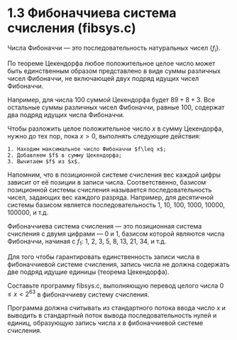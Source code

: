 # 1.3 Фибоначчиева система счисления (fibsys.c)
Числа Фибоначчи — это последовательность натуральных чисел {$f_{i}$}.
 
По теореме Цекендорфа любое положительное целое число может быть единственным образом представлено в виде суммы различных чисел Фибоначчи, не включающей двух подряд идущих чисел Фибоначчи.

Например, для числа $100$ суммой Цекендорфа будет $89 + 8 + 3$. Все остальные суммы различных чисел Фибоначчи, равные $100$, содержат два подряд идущих числа Фибоначчи.

Чтобы разложить целое положительное число $x$ в сумму Цекендорфа, нужно до тех пор, пока $x > 0$, выполнять следующие действия:
```
1. Находим максимальное число Фибоначчи $f\leq x$;
2. Добавляем $f$ в сумму Цекендорфа;
3. Вычитаем $f$ из $x$.
```
Напомним, что в позиционной системе счисления вес каждой цифры зависит от её позиции в записи числа. Соответственно, базисом позиционной системы счисления называется последовательность чисел, задающих вес каждого разряда. Например, для десятичной системы базисом является последовательность 1, 10, 100, 1000, 10000, 100000, и т.д.

Фибоначчиева система счисления — это позиционная система счисления с двумя цифрами — $0$ и $1$, базисом которой являются числа Фибоначчи, начиная с $f_1$: 1, 2, 3, 5, 8, 13, 21, 34, и т.д.

Для того чтобы гарантировать единственность записи числа в фибоначчиевой системе счисления, запись числа не должна содержать две подряд идущие единицы (теорема Цекендорфа).

Составьте программу fibsys.c, выполняющую перевод целого числа $0\leq x<2^{63}$ в фибоначчиеву систему счисления.

Программа должна считывать из стандартного потока ввода число $x$ и выводить в стандартный поток вывода последовательность нулей и единиц, образующую запись числа $x$ в фибоначчиевой системе счисления.

